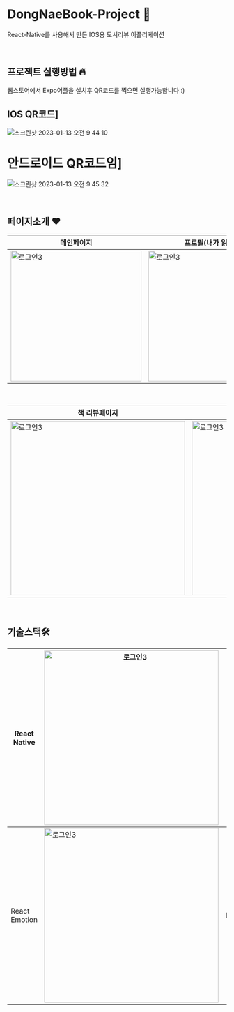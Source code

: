 # DongNaeBook-Project 📱
React-Native를 사용해서 만든
IOS용 도서리뷰 어플리케이션

</br>

## 프로젝트 실행방법 🔥
웹스토어에서 Expo어플을 설치후 QR코드를 찍으면 실행가능합니다 :)

## IOS QR코드]
![스크린샷 2023-01-13 오전 9 44 10](https://user-images.githubusercontent.com/117566375/212211169-d284224b-8713-4b6d-ac01-a129b501cb68.png)
 
# 안드로이드 QR코드임]
![스크린샷 2023-01-13 오전 9 45 32](https://user-images.githubusercontent.com/117566375/212211303-d5656e63-bdb6-4cd8-9858-712f941ee10f.png)

</br>

## 페이지소개 ❤️
| 메인페이지 | 프로필(내가 읽은책) | 프로필(내가 쓴리뷰) |
|---------|----------------|-----------------|
|<img width="300" alt="로그인3" src="https://user-images.githubusercontent.com/117566375/225190085-7a8cfec9-1037-411d-a4d0-3f111d801fc8.jpeg">|<img width="300" alt="로그인3" src="https://user-images.githubusercontent.com/117566375/225190083-5c770156-5011-47a5-8522-fcf34d08bd2c.jpeg">|  <img width="300" alt="로그인3" src="https://user-images.githubusercontent.com/117566375/225190076-0d1ae78a-f148-4e3d-8165-f6e8c527b9d2.jpeg">|
 
 </br>
 
| 책 리뷰페이지 |책 검색페이지|
|------------|----------------|
|<img width="400" alt="로그인3" src="https://user-images.githubusercontent.com/117566375/225190079-0821cd40-d6a8-4ca8-b3f1-14b4a752682d.jpeg">| <img width="400" alt="로그인3" src="https://user-images.githubusercontent.com/117566375/225190061-54ee5d65-ab92-4bb9-a707-23fe1353b903.jpeg">|   

 </br>

## 기술스택🛠 
| React Native| <img width="400" alt="로그인3" src="https://user-images.githubusercontent.com/117566375/225522439-64a30569-b15e-424b-8273-40223ed441e7.jpeg"> | React Query | <img width="400" alt="로그인3" src="https://user-images.githubusercontent.com/117566375/225522194-860ff6f2-eebd-4072-8aea-847c8a69a626.svg">|
|---|---|---|---|
|React Emotion| <img width="400" alt="로그인3" src="https://user-images.githubusercontent.com/117566375/225522218-8fe7de1e-8f22-49b5-8f23-3989fafb46c4.png">|Firebase| <img width="400" alt="로그인3" src="https://user-images.githubusercontent.com/117566375/225522222-6af80e60-3353-47b3-b399-77c20036b125.png">|





